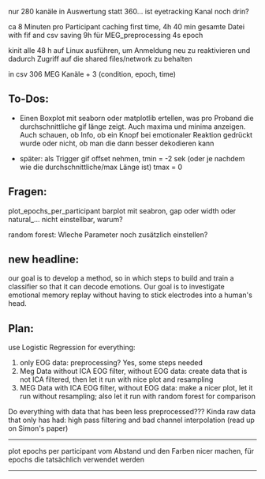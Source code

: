 nur 280 kanäle in Auswertung statt 360... ist eyetracking Kanal noch drin?

ca 8 Minuten pro Participant caching first time, 4h 40 min gesamte Datei with fif and csv saving
9h für MEG_preprocessing 4s epoch

kinit alle 48 h auf Linux ausführen, um Anmeldung neu zu reaktivieren und dadurch Zugriff auf die shared files/network zu behalten

in csv 306 MEG Kanäle + 3 (condition, epoch, time)

## To-Dos:

- Einen Boxplot mit seaborn oder matplotlib ertellen, was pro Proband die durchschnittliche gif länge zeigt. Auch maxima und minima anzeigen. Auch schauen, ob Info, ob ein Knopf bei emotionaler Reaktion gedrückt wurde oder nicht, ob man die dann besser dekodieren kann
    
- später: als Trigger gif offset nehmen, tmin = -2 sek (oder je nachdem wie die durchschnittliche/max Länge ist) tmax = 0


## Fragen:
plot_epochs_per_participant
barplot mit seabron, gap oder width oder natural_... nicht einstellbar, warum?

random forest: Wleche Parameter noch zusätzlich einstellen?



## new headline:
 our goal is to develop a method, so in which steps to build and train a classifier so that it can decode emotions.
Our goal is to investigate emotional memory replay without having to stick electrodes into a human's head.




## Plan:
use Logistic Regression for everything:
1. only EOG data: preprocessing? Yes, some steps needed
2. Meg Data without ICA EOG filter, without EOG data: create data that is not ICA filtered, then let it run with nice plot and resampling
3. MEG Data with ICA EOG filter, without EOG data: make a nicer plot, let it run without resampling; also let it run with random forest for comparison

Do everything with data that has been less preprocessed??? Kinda raw data that only has had: high pass filtering and bad channel interpolation (read up on Simon's paper)


-------------------------------
plot epochs per participant vom Abstand und den Farben nicer machen,  für epochs die tatsächlich verwendet werden

------------------------------








